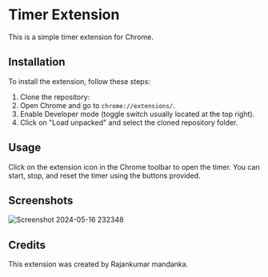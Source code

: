# Timer Extension

This is a simple timer extension for Chrome.

## Installation

To install the extension, follow these steps:

1. Clone the repository:
2. Open Chrome and go to `chrome://extensions/`.
3. Enable Developer mode (toggle switch usually located at the top right).
4. Click on "Load unpacked" and select the cloned repository folder.

## Usage

Click on the extension icon in the Chrome toolbar to open the timer. You can start, stop, and reset the timer using the buttons provided.

## Screenshots

![Screenshot 2024-05-16 232348](https://github.com/rajanmandanka07/timer-extension/assets/119439834/76dde18b-bdd1-4c06-af80-4566d32bdc5a)

## Credits

This extension was created by Rajankumar mandanka.
